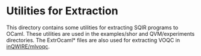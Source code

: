# Utilities for Extraction

This directory contains some utilities for extracting SQIR programs to OCaml. These utilities are used in the examples/shor and QVM/experiments directories. The ExtrOcaml* files are also used for extracting VOQC in [inQWIRE/mlvoqc](https://github.com/inQWIRE/mlvoqc).